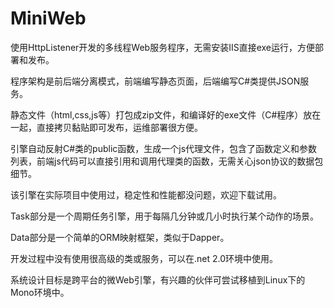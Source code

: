 # MiniWeb
使用HttpListener开发的多线程Web服务程序，无需安装IIS直接exe运行，方便部署和发布。


程序架构是前后端分离模式，前端编写静态页面，后端编写C#类提供JSON服务。

静态文件（html,css,js等）打包成zip文件，和编译好的exe文件（C#程序）放在一起，直接拷贝黏贴即可发布，运维部署很方便。

引擎自动反射C#类的public函数，生成一个js代理文件，包含了函数定义和参数列表，前端js代码可以直接引用和调用代理类的函数，无需关心json协议的数据包细节。

该引擎在实际项目中使用过，稳定性和性能都没问题，欢迎下载试用。

 

Task部分是一个周期任务引擎，用于每隔几分钟或几小时执行某个动作的场景。

Data部分是一个简单的ORM映射框架，类似于Dapper。

开发过程中没有使用很高级的类或服务，可以在.net 2.0环境中使用。

系统设计目标是跨平台的微Web引擎，有兴趣的伙伴可尝试移植到Linux下的Mono环境中。
